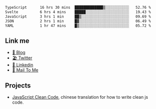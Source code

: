 <!--START_SECTION:waka-->

```txt
TypeScript      16 hrs 30 mins  █████████████▒░░░░░░░░░░░   52.76 %
Svelte          6 hrs 4 mins    █████░░░░░░░░░░░░░░░░░░░░   19.43 %
JavaScript      3 hrs 1 min     ██▒░░░░░░░░░░░░░░░░░░░░░░   09.69 %
JSON            2 hrs 1 min     █▓░░░░░░░░░░░░░░░░░░░░░░░   06.49 %
YAML            1 hr 47 mins    █▒░░░░░░░░░░░░░░░░░░░░░░░   05.72 %
```

<!--END_SECTION:waka-->

## Link me

- [📕 Blog](https://chris-yu.vercel.app/)
- [🏖️ Twitter](https://twitter.com/yuetong3yu)
- [🧳 Linkedin](https://www.linkedin.com/in/yuetong3yu)
- [📧 Mail To Me](mailto:yuetong3yu@gmail.com)


## Projects 

- [JavaScript Clean Code](https://js-clean-code-cn.vercel.app/), chinese translation for how to write clean js code.
